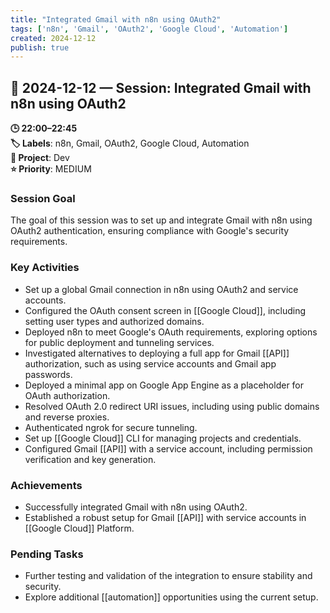 ```yaml
---
title: "Integrated Gmail with n8n using OAuth2"
tags: ['n8n', 'Gmail', 'OAuth2', 'Google Cloud', 'Automation']
created: 2024-12-12
publish: true
---
```


## 📅 2024-12-12 — Session: Integrated Gmail with n8n using OAuth2

**🕒 22:00–22:45**  
**🏷️ Labels**: n8n, Gmail, OAuth2, Google Cloud, Automation  
**📂 Project**: Dev  
**⭐ Priority**: MEDIUM  


### Session Goal
The goal of this session was to set up and integrate Gmail with n8n using OAuth2 authentication, ensuring compliance with Google's security requirements.

### Key Activities
- Set up a global Gmail connection in n8n using OAuth2 and service accounts.
- Configured the OAuth consent screen in [[Google Cloud]], including setting user types and authorized domains.
- Deployed n8n to meet Google's OAuth requirements, exploring options for public deployment and tunneling services.
- Investigated alternatives to deploying a full app for Gmail [[API]] authorization, such as using service accounts and Gmail app passwords.
- Deployed a minimal app on Google App Engine as a placeholder for OAuth authorization.
- Resolved OAuth 2.0 redirect URI issues, including using public domains and reverse proxies.
- Authenticated ngrok for secure tunneling.
- Set up [[Google Cloud]] CLI for managing projects and credentials.
- Configured Gmail [[API]] with a service account, including permission verification and key generation.

### Achievements
- Successfully integrated Gmail with n8n using OAuth2.
- Established a robust setup for Gmail [[API]] with service accounts in [[Google Cloud]] Platform.

### Pending Tasks
- Further testing and validation of the integration to ensure stability and security.
- Explore additional [[automation]] opportunities using the current setup.
